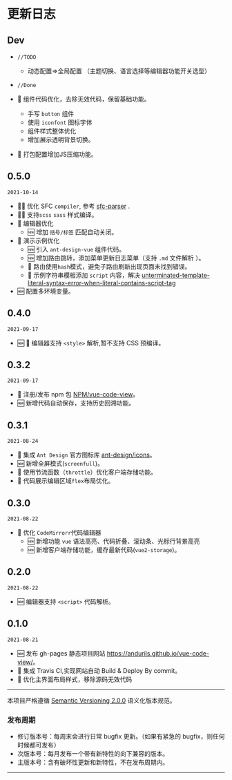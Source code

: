 # 更新日志

## Dev

- `//TODO`
  - 动态配置=>全局配置 （主题切换、语言选择等编辑器功能开关选型）
- `//Done`
- 🌟 组件代码优化，去除无效代码，保留基础功能。
  - 手写 `button` 组件
  - 使用 `iconfont` 图标字体
  - 组件样式整体优化
  - 增加展示透明背景切换。

- 👷 打包配置增加JS压缩功能。
## 0.5.0

`2021-10-14`

- 🌟🎉 优化 SFC `compiler`, 参考 [sfc-parser](https://github.com/vuejs/vue/blob/dev/test/unit/modules/sfc/sfc-parser.spec.js) .
- 🌟🎉 支持`scss` `sass` 样式编译。
- 🌟 编辑器优化
  - 🆕 增加 `括号/标签` 匹配自动关闭。
- 🌟 演示示例优化
  - 🆕 引入 `ant-design-vue` 组件代码。
  - 🆕 增加路由跳转，添加菜单更新日志菜单（支持 `.md` 文件解析 ）。
  - 💄 路由使用`hash`模式，避免子路由刷新出现页面未找到错误。
  - 💄 示例字符串模板添加 `script` 内容，解决 [unterminated-template-literal-syntax-error-when-literal-contains-script-tag](https://stackoverflow.com/questions/36607932/unterminated-template-literal-syntax-error-when-literal-contains-script-tag)
- 🆕 配置多环境变量。

## 0.4.0

`2021-09-17`

- 🆕 🎉 编辑器支持 `<style>` 解析,暂不支持 CSS 预编译。

## 0.3.2

`2021-09-17`

- 🌟 注册/发布 npm 包 [NPM/vue-code-view](https://www.npmjs.com/package/vue-code-view)。
- 🆕 新增代码自动保存，支持历史回溯功能。

## 0.3.1

`2021-08-24`

- 🌟 集成 `Ant Design` 官方图标库 [ant-design/icons](https://www.iconfont.cn/collections/detail?cid=9402)。
- 🆕 新增全屏模式(`screenfull`)。
- 💄 使用节流函数（`throttle`）优化客户端存储功能。
- 🌟 代码展示编辑区域`flex`布局优化。

## 0.3.0

`2021-08-22`

- 🌟 优化 `CodeMirrorr`代码编辑器
  - 🆕 新增功能 `vue` 语法高亮、代码折叠、滚动条、光标行背景高亮
  - 🆕 新增客户端存储功能，缓存最新代码(`vue2-storage`)。

## 0.2.0

`2021-08-22`

- 🆕 编辑器支持 `<script>` 代码解析。

## 0.1.0

`2021-08-21`

- 🆕 发布 gh-pages 静态项目网站 <https://andurils.github.io/vue-code-view/>。
- 👷 集成 Travis CI,实现网站自动 Build & Deploy By commit。
- 💄 优化主界面布局样式，移除源码无效代码

---

本项目严格遵循 [Semantic Versioning 2.0.0](http://semver.org/lang/zh-CN/) 语义化版本规范。

### 发布周期

- 修订版本号：每周末会进行日常 bugfix 更新。（如果有紧急的 bugfix，则任何时候都可发布）
- 次版本号：每月发布一个带有新特性的向下兼容的版本。
- 主版本号：含有破坏性更新和新特性，不在发布周期内。

---
